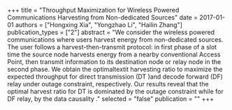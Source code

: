 +++
title = "Throughput Maximization for Wireless Powered Communications Harvesting from Non-dedicated Sources"
date = 2017-01-01
authors = ["Hongxing Xia", "Yongzhao Li", "Hailin Zhang"]
publication_types = ["2"]
abstract = "We consider the wireless powered communications where users harvest energy from non-dedicated sources. The user follows a harvest-then-transmit protocol: in first phase of a slot time the source node harvests energy from a nearby conventional Access Point, then transmit information to its destination node or relay node in the second phase. We obtain the optimaltextit harvesting ratio to maximize the expected throughput for direct transmission (DT )and decode forward (DF) relay under outage constraint, respectively. Our results reveal that the optimal harvest ratio for DT is dominated by the outage constraint while for DF relay, by the data causality ."
selected = "false"
publication = ""
+++

